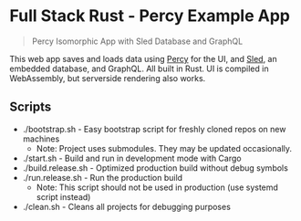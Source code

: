 # Full Stack Rust - Percy Example App

> Percy Isomorphic App with Sled Database and GraphQL

This web app saves and loads data using [Percy](https://github.com/chinedufn/percy) for the UI, and [Sled](https://github.com/spacejam/sled), an embedded database, and GraphQL. All built in Rust. UI is compiled in WebAssembly, but serverside rendering also works.

## Scripts

- ./bootstrap.sh - Easy bootstrap script for freshly cloned repos on new machines
  - Note: Project uses submodules. They may be updated occasionally.
- ./start.sh - Build and run in development mode with Cargo
- ./build.release.sh - Optimized production build without debug symbols
- ./run.release.sh - Run the production build
  - Note: This script should not be used in production (use systemd script instead)
- ./clean.sh - Cleans all projects for debugging purposes
